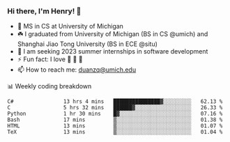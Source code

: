 <!-- ![](https://komarev.com/ghpvc/?username=zlzq-duanzq)

![Henry Duan's GitHub stats](https://github-readme-stats.vercel.app/api?username=zlzq-duanzq&show_icons=true)

![trophy](https://github-profile-trophy.vercel.app/?username=zlzq-duanzq&column=7)

[![Top Langs](https://github-readme-stats.vercel.app/api/top-langs/?username=zlzq-duanzq&layout=compact)](https://github.com/zlzq-duanzq/github-readme-stats)

<img align="center" src="https://github-readme-streak-stats.herokuapp.com?user=zlzq-duanzq&hide_border=true&date_format=M%20j%5B%2C%20Y%5D&ring=7EDDCF&fire=7EDDCF" /> -->

### Hi there, I'm Henry! 👋

- 🔭 MS in CS at University of Michigan
- ☘️ I graduated from University of Michigan (BS in CS @umich) and Shanghai Jiao Tong University (BS in ECE @situ)
- 🤖 I am seeking 2023 summer internships in software development
- ⚡ Fun fact: I love 📸 🏓 🍜
- 📫 How to reach me: [duanzq@umich.edu](mailto:duanzq@umich.edu)

📊 Weekly coding breakdown
<!--START_SECTION:waka-->

```text
C#                13 hrs 4 mins   ███████████████▓░░░░░░░░░   62.13 %
C                 5 hrs 32 mins   ██████▓░░░░░░░░░░░░░░░░░░   26.33 %
Python            1 hr 30 mins    █▓░░░░░░░░░░░░░░░░░░░░░░░   07.16 %
Bash              17 mins         ▒░░░░░░░░░░░░░░░░░░░░░░░░   01.38 %
HTML              13 mins         ▒░░░░░░░░░░░░░░░░░░░░░░░░   01.07 %
TeX               13 mins         ▒░░░░░░░░░░░░░░░░░░░░░░░░   01.04 %
```

<!--END_SECTION:waka-->

